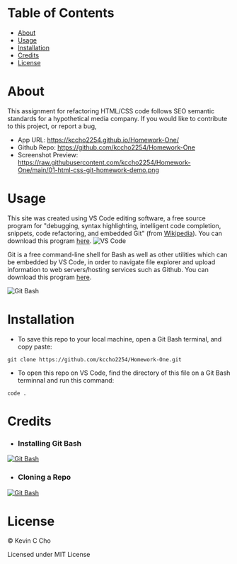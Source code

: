 <h1>Table of Contents</h1>

* [About](#About)
* [Usage](#Installation)
* [Installation](#Installation)
* [Credits](#Credits)
* [License](License)


## <h1>About</h1>
<p>This assignment for refactoring HTML/CSS code follows SEO semantic standards for a hypothetical media company. If you would like to contribute to this project, or report a bug,  </p>

* App URL: https://kccho2254.github.io/Homework-One/
* Github Repo: https://github.com/kccho2254/Homework-One
* Screenshot Preview: https://raw.githubusercontent.com/kccho2254/Homework-One/main/01-html-css-git-homework-demo.png

## <h1>Usage</h1>
This site was created using VS Code editing software, a free source program for "debugging, syntax highlighting, intelligent code completion, snippets, code refactoring, and embedded Git" (from [Wikipedia](https://en.wikipedia.org/wiki/Visual_Studio_Code)). You can download this program [here](https://code.visualstudio.com/download).
![VS Code](https://code.visualstudio.com/opengraphimg/opengraph-home.png)

Git is a free command-line shell for Bash as well as other utilities which can be embedded by VS Code, in order to navigate file explorer and upload information to web servers/hosting services such as Github. You can download this program [here](https://git-scm.com/downloads).

![Git Bash](https://media.geeksforgeeks.org/wp-content/uploads/20200421151907/git-7.jpg)

## <h1>Installation</h1>
* To save this repo to your local machine, open a Git Bash terminal, and copy paste:

```
git clone https://github.com/kccho2254/Homework-One.git
```

* To open this repo on VS Code, find the directory of this file on a Git Bash terminnal and run this command:
```
code .
```

## <h1>Credits</h1>
* <h3>Installing Git Bash</h3>

[![Git Bash](https://img.youtube.com/vi/srO_vvBohkI/0.jpg)](https://www.youtube.com/watch?v=srO_vvBohkI)

* <h3>Cloning a Repo</h3>

[![Git Bash](https://img.youtube.com/vi/ESzbHKbcwSk/0.jpg)](https://www.youtube.com/watch?v=ESzbHKbcwSk)

## <h1>License</h1>
© Kevin C Cho

Licensed under MIT License